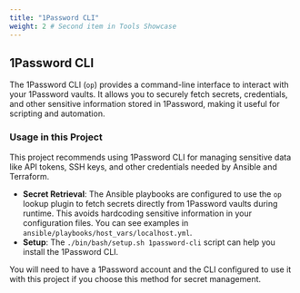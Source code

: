 ```yaml
---
title: "1Password CLI"
weight: 2 # Second item in Tools Showcase
---
```


## 1Password CLI

The 1Password CLI (`op`) provides a command-line interface to interact with your 1Password vaults. It allows you to securely fetch secrets, credentials, and other sensitive information stored in 1Password, making it useful for scripting and automation.

### Usage in this Project

This project recommends using 1Password CLI for managing sensitive data like API tokens, SSH keys, and other credentials needed by Ansible and Terraform.

*   **Secret Retrieval**: The Ansible playbooks are configured to use the `op` lookup plugin to fetch secrets directly from 1Password vaults during runtime. This avoids hardcoding sensitive information in your configuration files. You can see examples in `ansible/playbooks/host_vars/localhost.yml`.
*   **Setup**: The `./bin/bash/setup.sh 1password-cli` script can help you install the 1Password CLI.

You will need to have a 1Password account and the CLI configured to use it with this project if you choose this method for secret management.

